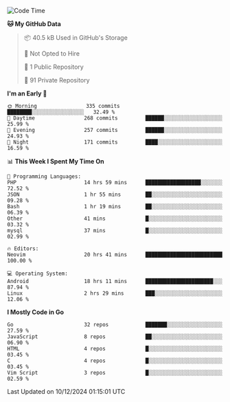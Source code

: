 
<!--START_SECTION:waka-->
![Code Time](http://img.shields.io/badge/Code%20Time-5%2C507%20hrs%2047%20mins-blue)

**🐱 My GitHub Data** 

> 📦 40.5 kB Used in GitHub's Storage 
 > 
> 🚫 Not Opted to Hire
 > 
> 📜 1 Public Repository 
 > 
> 🔑 91 Private Repository 
 > 
**I'm an Early 🐤** 

```text
🌞 Morning                335 commits         ████████░░░░░░░░░░░░░░░░░   32.49 % 
🌆 Daytime                268 commits         ██████░░░░░░░░░░░░░░░░░░░   25.99 % 
🌃 Evening                257 commits         ██████░░░░░░░░░░░░░░░░░░░   24.93 % 
🌙 Night                  171 commits         ████░░░░░░░░░░░░░░░░░░░░░   16.59 % 
```


📊 **This Week I Spent My Time On** 

```text
💬 Programming Languages: 
PHP                      14 hrs 59 mins      ██████████████████░░░░░░░   72.52 % 
JSON                     1 hr 55 mins        ██░░░░░░░░░░░░░░░░░░░░░░░   09.28 % 
Bash                     1 hr 19 mins        ██░░░░░░░░░░░░░░░░░░░░░░░   06.39 % 
Other                    41 mins             █░░░░░░░░░░░░░░░░░░░░░░░░   03.32 % 
mysql                    37 mins             █░░░░░░░░░░░░░░░░░░░░░░░░   02.99 % 

🔥 Editors: 
Neovim                   20 hrs 41 mins      █████████████████████████   100.00 % 

💻 Operating System: 
Android                  18 hrs 11 mins      ██████████████████████░░░   87.94 % 
Linux                    2 hrs 29 mins       ███░░░░░░░░░░░░░░░░░░░░░░   12.06 % 
```

**I Mostly Code in Go** 

```text
Go                       32 repos            ███████░░░░░░░░░░░░░░░░░░   27.59 % 
JavaScript               8 repos             ██░░░░░░░░░░░░░░░░░░░░░░░   06.90 % 
HTML                     4 repos             █░░░░░░░░░░░░░░░░░░░░░░░░   03.45 % 
C                        4 repos             █░░░░░░░░░░░░░░░░░░░░░░░░   03.45 % 
Vim Script               3 repos             █░░░░░░░░░░░░░░░░░░░░░░░░   02.59 % 
```




 Last Updated on 10/12/2024 01:15:01 UTC
<!--END_SECTION:waka-->
